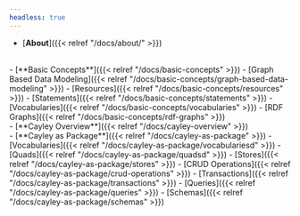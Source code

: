 ```yaml
---
headless: true
---
```

- [**About**]({{< relref "/docs/about/" >}})
<br />
- [**Basic Concepts**]({{< relref "/docs/basic-concepts" >}})
  - [Graph Based Data Modeling]({{< relref "/docs/basic-concepts/graph-based-data-modeling" >}})
  - [Resources]({{< relref "/docs/basic-concepts/resources" >}})
  - [Statements]({{< relref "/docs/basic-concepts/statements" >}})
  - [Vocabularies]({{< relref "/docs/basic-concepts/vocabularies" >}})
  - [RDF Graphs]({{< relref "/docs/basic-concepts/rdf-graphs" >}})
<br />
- [**Cayley Overview**]({{< relref "/docs/cayley-overview" >}})
<br />
- [**Cayley as Package**]({{< relref "/docs/cayley-as-package" >}})
  - [Vocabularies]({{< relref "/docs/cayley-as-package/vocabulariesd" >}})
  - [Quads]({{< relref "/docs/cayley-as-package/quadsd" >}})
  - [Stores]({{< relref "/docs/cayley-as-package/stores" >}})
  - [CRUD Operations]({{< relref "/docs/cayley-as-package/crud-operations" >}})
  - [Transactions]({{< relref "/docs/cayley-as-package/transactions" >}})
  - [Queries]({{< relref "/docs/cayley-as-package/queries" >}})
  - [Schemas]({{< relref "/docs/cayley-as-package/schemas" >}})
<br />
